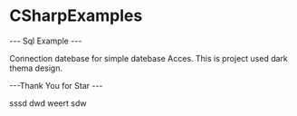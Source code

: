 # CSharpExamples

--- Sql Example ---

Connection datebase for simple datebase Acces. This is project used dark thema design. 

---Thank You for Star --- 

sssd
dwd
weert
sdw
